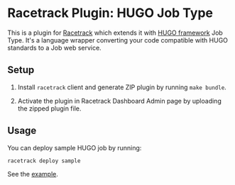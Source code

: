 # Racetrack Plugin: HUGO Job Type

This is a plugin for [Racetrack](https://github.com/TheRacetrack/racetrack)
which extends it with [HUGO framework](https://gohugo.io/) Job Type.
It's a language wrapper converting your code compatible with HUGO standards to a Job web service.

## Setup
1. Install `racetrack` client and generate ZIP plugin by running `make bundle`.

2. Activate the plugin in Racetrack Dashboard Admin page
  by uploading the zipped plugin file.

## Usage
You can deploy sample HUGO job by running:
```bash
racetrack deploy sample
```

See the [example](./sample).
